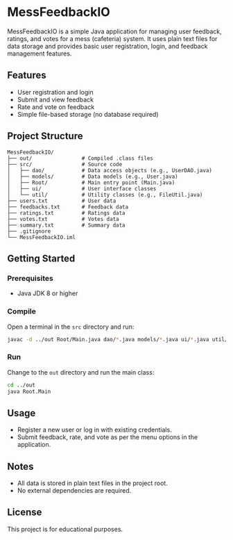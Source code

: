 # MessFeedbackIO

MessFeedbackIO is a simple Java application for managing user feedback, ratings, and votes for a mess (cafeteria) system. It uses plain text files for data storage and provides basic user registration, login, and feedback management features.

## Features

- User registration and login
- Submit and view feedback
- Rate and vote on feedback
- Simple file-based storage (no database required)

## Project Structure

```
MessFeedbackIO/
├── out/                # Compiled .class files
├── src/                # Source code
│   ├── dao/            # Data access objects (e.g., UserDAO.java)
│   ├── models/         # Data models (e.g., User.java)
│   ├── Root/           # Main entry point (Main.java)
│   ├── ui/             # User interface classes
│   └── util/           # Utility classes (e.g., FileUtil.java)
├── users.txt           # User data
├── feedbacks.txt       # Feedback data
├── ratings.txt         # Ratings data
├── votes.txt           # Votes data
├── summary.txt         # Summary data
├── .gitignore
└── MessFeedbackIO.iml
```

## Getting Started

### Prerequisites

- Java JDK 8 or higher

### Compile

Open a terminal in the `src` directory and run:

```sh
javac -d ../out Root/Main.java dao/*.java models/*.java ui/*.java util/*.java
```

### Run

Change to the `out` directory and run the main class:

```sh
cd ../out
java Root.Main
```

## Usage

- Register a new user or log in with existing credentials.
- Submit feedback, rate, and vote as per the menu options in the application.

## Notes

- All data is stored in plain text files in the project root.
- No external dependencies are required.

## License

This project is for educational purposes.
